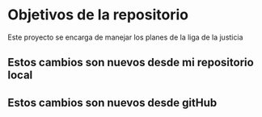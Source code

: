 # Objetivos de la repositorio

Este proyecto se encarga de manejar los planes de la liga de la justicia


## Estos cambios son nuevos desde mi repositorio local
## Estos cambios son nuevos desde gitHub


